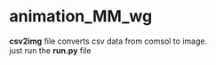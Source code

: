 # animation_MM_wg

**csv2img** file converts csv data from comsol to image. <br> 
just run the **run.py** file 